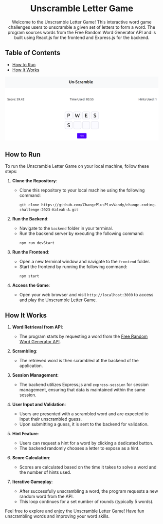<!-- Project Title -->
<h1 align="center">Unscramble Letter Game</h1>

<!-- Project Description -->
<p align="center">
  Welcome to the Unscramble Letter Game! This interactive word game challenges users to unscramble a given set of letters to form a word. The program sources words from the Free Random Word Generator API and is built using React.js for the frontend and Express.js for the backend.
</p>

<!-- Table of Contents -->
## Table of Contents

- [How to Run](#how-to-run)
- [How It Works](#how-it-works)

![alt text](https://raw.githubusercontent.com/Kaleab-A/unscramble-game/main/sample/Screenshot%20from%202023-09-28%2016-30-27.png)

<!-- How to Run -->
## How to Run

To run the Unscramble Letter Game on your local machine, follow these steps:

1. **Clone the Repository**:
   - Clone this repository to your local machine using the following command:
     ```
     git clone https://github.com/ChangePlusPlusVandy/change-coding-challenge-2023-Kaleab-A.git
     ```

2. **Run the Backend**:
   - Navigate to the `backend` folder in your terminal.
   - Run the backend server by executing the following command:
     ```
     npm run devStart
     ```

3. **Run the Frontend**:
   - Open a new terminal window and navigate to the `frontend` folder.
   - Start the frontend by running the following command:
     ```
     npm start
     ```

4. **Access the Game**:
   - Open your web browser and visit `http://localhost:3000` to access and play the Unscramble Letter Game.

<!-- How It Works -->
## How It Works

1. **Word Retrieval from API**:
   - The program starts by requesting a word from the [Free Random Word Generator API](https://random-word-api.vercel.app/).

2. **Scrambling**:
   - The retrieved word is then scrambled at the backend of the application.

3. **Session Management**:
   - The backend utilizes Express.js and `express-session` for session management, ensuring that data is maintained within the same session.

4. **User Input and Validation**:
   - Users are presented with a scrambled word and are expected to input their unscrambled guess.
   - Upon submitting a guess, it is sent to the backend for validation.

5. **Hint Feature**:
   - Users can request a hint for a word by clicking a dedicated button.
   - The backend randomly chooses a letter to expose as a hint.

6. **Score Calculation**:
   - Scores are calculated based on the time it takes to solve a word and the number of hints used.

7. **Iterative Gameplay**:
   - After successfully unscrambling a word, the program requests a new random word from the API.
   - This loop continues for a set number of rounds (typically 5 words).


Feel free to explore and enjoy the Unscramble Letter Game! Have fun unscrambling words and improving your word skills.
</p>

